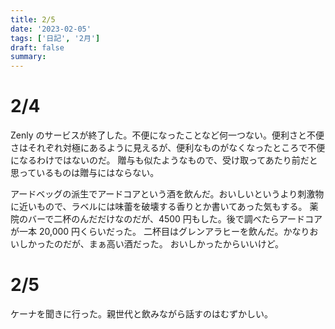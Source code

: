 ```yaml
---
title: 2/5
date: '2023-02-05'
tags: ['日記', '2月']
draft: false
summary:
---
```


# 2/4

Zenly のサービスが終了した。不便になったことなど何一つない。便利さと不便さはそれぞれ対極にあるように見えるが、便利なものがなくなったところで不便になるわけではないのだ。
贈与も似たようなもので、受け取ってあたり前だと思っているものは贈与にはならない。

アードベッグの派生でアードコアという酒を飲んだ。おいしいというより刺激物に近いもので、ラベルには味蕾を破壊する香りとか書いてあった気もする。
薬院のバーで二杯のんだだけなのだが、4500 円もした。後で調べたらアードコアが一本 20,000 円くらいだった。
二杯目はグレンアラヒーを飲んだ。かなりおいしかったのだが、まぁ高い酒だった。
おいしかったからいいけど。

# 2/5

ケーナを聞きに行った。親世代と飲みながら話すのはむずかしい。
